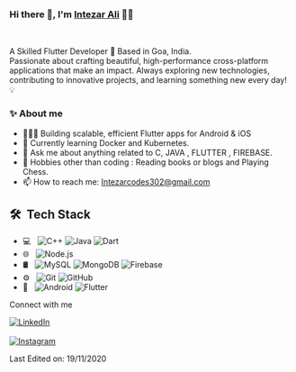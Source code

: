 ### Hi there 👋, I'm [Intezar Ali](https://github.com/Intezar-Dev-7) 👨‍💻

<br/>
<p>
A Skilled Flutter Developer 🚀 Based in Goa, India. 
<br/>
Passionate about crafting beautiful, high-performance cross-platform applications that make an impact. Always exploring new technologies, contributing to innovative projects, and learning something new every day! 💡
<br/>


### ✨ About me

- 👨🏽‍💻 Building scalable, efficient Flutter apps for Android & iOS 
- 🌱 Currently learning Docker and Kubernetes.
- 💬 Ask me about anything related to C, JAVA , FLUTTER , FIREBASE.
- 🎿 Hobbies other than coding : Reading books or blogs and Playing Chess.
- 📫 How to reach me: Intezarcodes302@gmail.com

## 🛠 &nbsp;Tech Stack

- 💻 &nbsp;
  ![C++](https://img.shields.io/badge/-C++-333333?style=flat&logo=C%2B%2B&logoColor=00599C)
  ![Java](https://img.shields.io/badge/-Java-333333?style=flat&logo=Java&logoColor=007396)
  ![Dart](https://img.shields.io/badge/-Dart-333333?style=flat&logo=dart)
- 🌐 &nbsp;
  ![Node.js](https://img.shields.io/badge/-Node.js-333333?style=flat&logo=node.js)
- 🛢 &nbsp;
  ![MySQL](https://img.shields.io/badge/-MySQL-333333?style=flat&logo=mysql)
  ![MongoDB](https://img.shields.io/badge/-MongoDB-333333?style=flat&logo=mongodb)
  ![Firebase](https://img.shields.io/badge/-Firebase-333333?style=flat&logo=firebase)
- ⚙️ &nbsp;
  ![Git](https://img.shields.io/badge/-Git-333333?style=flat&logo=git)
  ![GitHub](https://img.shields.io/badge/-GitHub-333333?style=flat&logo=github)
- 📱 &nbsp;
  ![Android](https://img.shields.io/badge/-Android-333333?style=flat&logo=android)
  ![Flutter](https://img.shields.io/badge/-Flutter-333333?style=flat&logo=flutter)


 Connect with me</h2>
  
[<img align="top" alt="LinkedIn" src="https://img.shields.io/badge/LinkedIn-0077B5?style=for-the-badge&logo=linkedin&logoColor=white" />](http://www.linkedin.com/in/)
<br><br>
[<img align="top" alt="Instagram" src="https://img.shields.io/badge/Instagram-E4405F?style=for-the-badge&logo=instagram&logoColor=white" />](https://www.instagram.com/intezar_7_/)
<br>


  






Last Edited on: 19/11/2020
